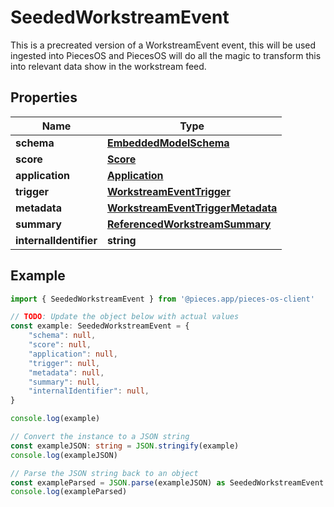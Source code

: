 
# SeededWorkstreamEvent

This is a precreated version of a WorkstreamEvent event, this will be used ingested into PiecesOS and PiecesOS will do all the magic to transform this into relevant data show in the workstream feed.

## Properties

Name | Type
------------ | -------------
**schema** | [**EmbeddedModelSchema**](EmbeddedModelSchema)
**score** | [**Score**](Score)
**application** | [**Application**](Application)
**trigger** | [**WorkstreamEventTrigger**](WorkstreamEventTrigger)
**metadata** | [**WorkstreamEventTriggerMetadata**](WorkstreamEventTriggerMetadata)
**summary** | [**ReferencedWorkstreamSummary**](ReferencedWorkstreamSummary)
**internalIdentifier** | **string**

## Example

```typescript
import { SeededWorkstreamEvent } from '@pieces.app/pieces-os-client'

// TODO: Update the object below with actual values
const example: SeededWorkstreamEvent = {
    "schema": null,
    "score": null,
    "application": null,
    "trigger": null,
    "metadata": null,
    "summary": null,
    "internalIdentifier": null,
}

console.log(example)

// Convert the instance to a JSON string
const exampleJSON: string = JSON.stringify(example)
console.log(exampleJSON)

// Parse the JSON string back to an object
const exampleParsed = JSON.parse(exampleJSON) as SeededWorkstreamEvent
console.log(exampleParsed)
```


